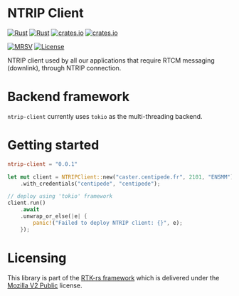 NTRIP Client
============

[![Rust](https://github.com/rtk-rs/ntrip-client/actions/workflows/rust.yml/badge.svg)](https://github.com/rtk-rs/ntrip-client/actions/workflows/rust.yml)
[![Rust](https://github.com/rtk-rs/ntrip-client/actions/workflows/daily.yml/badge.svg)](https://github.com/rtk-rs/ntrip-client/actions/workflows/daily.yml)
[![crates.io](https://docs.rs/ntrip-client/badge.svg)](https://docs.rs/ntrip-client/)
[![crates.io](https://img.shields.io/crates/d/ntrip-client.svg)](https://crates.io/crates/ntrip-client)

[![MRSV](https://img.shields.io/badge/MSRV-1.78.0-orange?style=for-the-badge)](https://github.com/rust-lang/rust/releases/tag/1.78.0)
[![License](https://img.shields.io/badge/license-MPL_2.0-orange?style=for-the-badge&logo=mozilla)](https://github.com/rtk-rs/ntrip-client/blob/main/LICENSE)

NTRIP client used by all our applications that require RTCM messaging (downlink), through NTRIP connection.

Backend framework
=================

`ntrip-client` currently uses `tokio` as the multi-threading backend.

Getting started
===============

```toml
ntrip-client = "0.0.1"
```

```rust
let mut client = NTRIPClient::new("caster.centipede.fr", 2101, "ENSMM")
    .with_credentials("centipede", "centipede");

// deploy using 'tokio' framework
client.run()
    .await
    .unwrap_or_else(|e| {
        panic!("Failed to deploy NTRIP client: {}", e);
    });
```

Licensing
=========

This library is part of the [RTK-rs framework](https://github.com/rtk-rs) which
is delivered under the [Mozilla V2 Public](https://www.mozilla.org/en-US/MPL/2.0) license.
